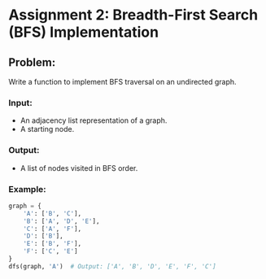 # Assignment 2: Breadth-First Search (BFS) Implementation

## Problem:
Write a function to implement BFS traversal on an undirected graph.

### Input:
- An adjacency list representation of a graph.
- A starting node.

### Output:
- A list of nodes visited in BFS order.

### Example:
```python
graph = {
    'A': ['B', 'C'],
    'B': ['A', 'D', 'E'],
    'C': ['A', 'F'],
    'D': ['B'],
    'E': ['B', 'F'],
    'F': ['C', 'E']
}
dfs(graph, 'A')  # Output: ['A', 'B', 'D', 'E', 'F', 'C']
